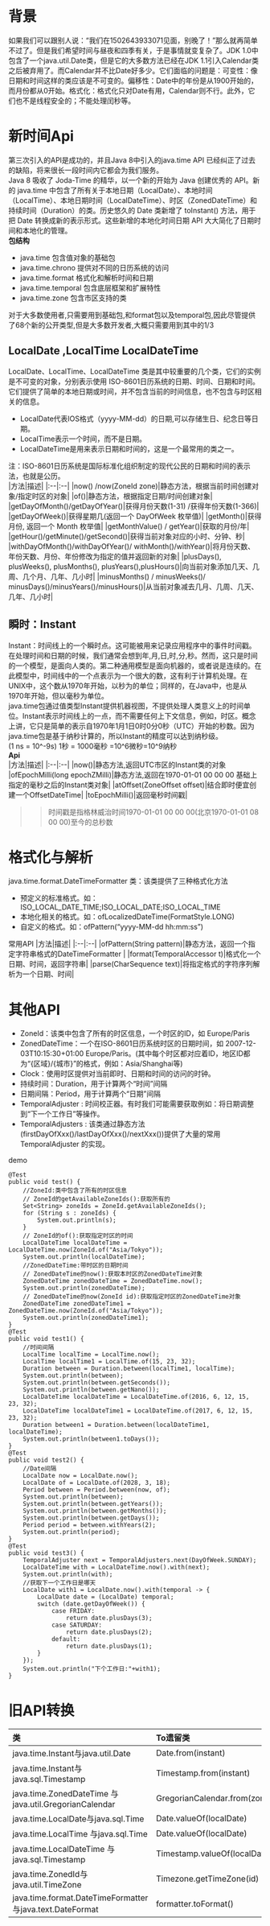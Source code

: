# 背景  
如果我们可以跟别人说：“我们在1502643933071见面，别晚了！”那么就再简单不过了。但是我们希望时间与昼夜和四季有关，于是事情就变复杂了。JDK 1.0中包含了一个java.util.Date类，但是它的大多数方法已经在JDK 1.1引入Calendar类之后被弃用了。而Calendar并不比Date好多少。它们面临的问题是：可变性：像日期和时间这样的类应该是不可变的。偏移性：Date中的年份是从1900开始的，而月份都从0开始。格式化：格式化只对Date有用，Calendar则不行。此外，它们也不是线程安全的；不能处理闰秒等。  
# 新时间Api  
第三次引入的API是成功的，并且Java 8中引入的java.time API 已经纠正了过去的缺陷，将来很长一段时间内它都会为我们服务。  
Java 8 吸收了 Joda-Time 的精华，以一个新的开始为 Java 创建优秀的 API。新的 java.time 中包含了所有关于本地日期（LocalDate）、本地时间（LocalTime）、本地日期时间（LocalDateTime）、时区（ZonedDateTime）和持续时间（Duration）的类。历史悠久的 Date 类新增了 toInstant() 方法，用于把 Date 转换成新的表示形式。这些新增的本地化时间日期 API 大大简化了日期时间和本地化的管理。  
**包结构**  
* java.time  包含值对象的基础包
* java.time.chrono  提供对不同的日历系统的访问
* java.time.format  格式化和解析时间和日期
* java.time.temporal  包含底层框架和扩展特性
* java.time.zone  包含市区支持的类

对于大多数使用者,只需要用到基础包,和format包以及temporal包,因此尽管提供了68个新的公开类型,但是大多数开发者,大概只需要用到其中的1/3  
## LocalDate ,LocalTime LocalDateTime
LocalDate、LocalTime、LocalDateTime 类是其中较重要的几个类，它们的实例是不可变的对象，分别表示使用 ISO-8601日历系统的日期、时间、日期和时间。它们提供了简单的本地日期或时间，并不包含当前的时间信息，也不包含与时区相关的信息。  
* LocalDate代表IOS格式（yyyy-MM-dd）的日期,可以存储生日、纪念日等日期。
* LocalTime表示一个时间，而不是日期。
* LocalDateTime是用来表示日期和时间的，这是一个最常用的类之一。  

注：ISO-8601日历系统是国际标准化组织制定的现代公民的日期和时间的表示法，也就是公历。  
|方法|描述|
|:--|:--|
|now() /now(ZoneId zone)|静态方法，根据当前时间创建对象/指定时区的对象|
|of()|静态方法，根据指定日期/时间创建对象|
|getDayOfMonth()/getDayOfYear()|获得月份天数(1-31) /获得年份天数(1-366)|
|getDayOfWeek()|获得星期几(返回一个 DayOfWeek 枚举值)|
|getMonth()|获得月份, 返回一个 Month 枚举值|
|getMonthValue() / getYear()|获取的月份/年|
|getHour()/getMinute()/getSecond()|获得当前对象对应的小时、分钟、秒|
|withDayOfMonth()/withDayOfYear()/ withMonth()/withYear()|将月份天数、年份天数、月份、年份修改为指定的值并返回新的对象|
|plusDays(), plusWeeks(), plusMonths(), plusYears(),plusHours()|向当前对象添加几天、几周、几个月、几年、几小时|
|minusMonths() / minusWeeks()/ minusDays()/minusYears()/minusHours()|从当前对象减去几月、几周、几天、几年、几小时|
 
## 瞬时：Instant  
Instant：时间线上的一个瞬时点。这可能被用来记录应用程序中的事件时间戳。    
在处理时间和日期的时候，我们通常会想到年,月,日,时,分,秒。然而，这只是时间的一个模型，是面向人类的。第二种通用模型是面向机器的，或者说是连续的。在此模型中，时间线中的一个点表示为一个很大的数，这有利于计算机处理。在UNIX中，这个数从1970年开始，以秒为的单位；同样的，在Java中，也是从1970年开始，但以毫秒为单位。  
java.time包通过值类型Instant提供机器视图，不提供处理人类意义上的时间单位。Instant表示时间线上的一点，而不需要任何上下文信息，例如，时区。概念上讲，它只是简单的表示自1970年1月1日0时0分0秒（UTC）开始的秒数。因为java.time包是基于纳秒计算的，所以Instant的精度可以达到纳秒级。   
(1 ns = 10^-9s)   1秒 = 1000毫秒 =10^6微秒=10^9纳秒  
**Api**  
|方法|描述|
|:--|:--|
|now()|静态方法,返回UTC市区的Instant类的对象
|ofEpochMilli(long epochZMilli)|静态方法,返回在1970-01-01 00 00 00 基础上指定的毫秒之后的Instant类对象|
|atOffset(ZoneOffset offset)|结合即时便宜创建一个OffsetDateTime|
|toEpochMilli()|返回毫秒时间戳|

>> 时间戳是指格林威治时间1970-01-01 00 00 00(北京1970-01-01 08 00 00)至今的总秒数

# 格式化与解析
java.time.format.DateTimeFormatter 类：该类提供了三种格式化方法  
*	预定义的标准格式。如：ISO_LOCAL_DATE_TIME;ISO_LOCAL_DATE;ISO_LOCAL_TIME
*	本地化相关的格式。如：ofLocalizedDateTime(FormatStyle.LONG)
*	自定义的格式。如：ofPattern(“yyyy-MM-dd hh:mm:ss”)

常用API
|方法|描述|
|:--|:--|
|ofPattern(String pattern)|静态方法，返回一个指定字符串格式的DateTimeFormatter |
|format(TemporalAccessor t)|格式化一个日期、时间，返回字符串|
|parse(CharSequence text)|将指定格式的字符序列解析为一个日期、时间|

#  其他API
*	ZoneId：该类中包含了所有的时区信息，一个时区的ID，如 Europe/Paris
*	ZonedDateTime：一个在ISO-8601日历系统时区的日期时间，如 2007-12-
03T10:15:30+01:00 Europe/Paris。(其中每个时区都对应着ID，地区ID都为“{区域}/{城市}”的格式，例如：Asia/Shanghai等)  
*	Clock：使用时区提供对当前即时、日期和时间的访问的时钟。
*	持续时间：Duration，用于计算两个“时间”间隔
*	日期间隔：Period，用于计算两个“日期”间隔
*	TemporalAdjuster : 时间校正器。有时我们可能需要获取例如：将日期调整到“下一个工作日”等操作。
*	TemporalAdjusters : 该类通过静态方法(firstDayOfXxx()/lastDayOfXxx()/nextXxx())提供了大量的常用 TemporalAdjuster 的实现。

demo
```
@Test
public void test() {
    //ZoneId:类中包含了所有的时区信息
    // ZoneId的getAvailableZoneIds():获取所有的
    Set<String> zoneIds = ZoneId.getAvailableZoneIds();
    for (String s : zoneIds) {
        System.out.println(s);
    }
    // ZoneId的of():获取指定时区的时间
    LocalDateTime localDateTime = LocalDateTime.now(ZoneId.of("Asia/Tokyo"));
    System.out.println(localDateTime);
    //ZonedDateTime:带时区的日期时间
    // ZonedDateTime的now():获取本时区的ZonedDateTime对象
    ZonedDateTime zonedDateTime = ZonedDateTime.now();
    System.out.println(zonedDateTime);
    // ZonedDateTime的now(ZoneId id):获取指定时区的ZonedDateTime对象
    ZonedDateTime zonedDateTime1 = ZonedDateTime.now(ZoneId.of("Asia/Tokyo"));
    System.out.println(zonedDateTime1);
}
@Test
public void test1() {
    //时间间隔
    LocalTime localTime = LocalTime.now();
    LocalTime localTime1 = LocalTime.of(15, 23, 32);
    Duration between = Duration.between(localTime1, localTime);
    System.out.println(between);
    System.out.println(between.getSeconds());
    System.out.println(between.getNano());
    LocalDateTime localDateTime = LocalDateTime.of(2016, 6, 12, 15, 23, 32);
    LocalDateTime localDateTime1 = LocalDateTime.of(2017, 6, 12, 15, 23, 32);
    Duration between1 = Duration.between(localDateTime1, localDateTime);
    System.out.println(between1.toDays());
}
@Test
public void test2() {
    //Date间隔
    LocalDate now = LocalDate.now();
    LocalDate of = LocalDate.of(2028, 3, 18);
    Period between = Period.between(now, of);
    System.out.println(between);
    System.out.println(between.getYears());
    System.out.println(between.getMonths());
    System.out.println(between.getDays());
    Period period = between.withYears(2);
    System.out.println(period);
}
@Test
public void test3() {
    TemporalAdjuster next = TemporalAdjusters.next(DayOfWeek.SUNDAY);
    LocalDateTime with = LocalDateTime.now().with(next);
    System.out.println(with);
    //获取下一个工作日是哪天
    LocalDate with1 = LocalDate.now().with(temporal -> {
        LocalDate date = (LocalDate) temporal;
        switch (date.getDayOfWeek()) {
            case FRIDAY:
                return date.plusDays(3);
            case SATURDAY:
                return date.plusDays(2);
            default:
                return date.plusDays(1);
        }
    });
    System.out.println("下个工作日:"+with1);
}
```
# 旧API转换

|类|To遗留类|From遗留类|
|:--|:--|:--|
|java.time.Instant与java.util.Date|Date.from(instant)|date.toInstant()|
|java.time.Instant与java.sql.Timestamp|Timestamp.from(instant)|timestamp.toInstant()|
|java.time.ZonedDateTime 与java.util.GregorianCalendar|GregorianCalendar.from(zonedDateTime)|cal.toZonedDateTime |  
|java.time.LocalDate与java.sql.Time|Date.valueOf(localDate) |date.toLocalDate() |
|java.time.LocalTime 与java.sql.Time|Date.valueOf(localDate) |date.toLocalTime() |
|java.time.LocalDateTime 与java.sql.Timestamp|Timestamp.valueOf(localDateTime) |timestamp.toLocalDateTime() |
|java.time.ZonedId与java.util.TimeZone|Timezone.getTimeZone(id) |timeZone.toZoneId() |
|java.time.format.DateTimeFormatter与java.text.DateFormat|formatter.toFormat() |无|
